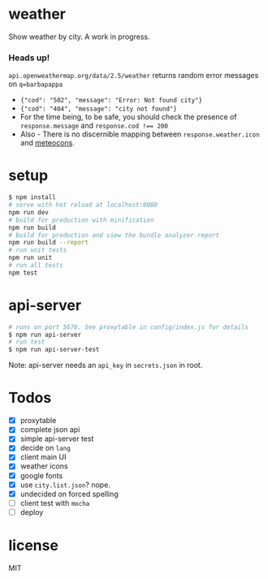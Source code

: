 # weather
Show weather by city. A work in progress.

### Heads up!
`api.openweathermap.org/data/2.5/weather` returns random error messages on `q=barbapappa`
- `{"cod": "502", "message": "Error: Not found city"}`
- `{"cod": "404", "message": "city not found"}`
- For the time being, to be safe, you should check the presence of `response.message` and `response.cod !== 200`
- Also - There is no discernible mapping between `response.weather.icon` and [meteocons](http://www.alessioatzeni.com/meteocons/).

# setup
``` bash
$ npm install
# serve with hot reload at localhost:8080
npm run dev
# build for production with minification
npm run build
# build for production and view the bundle analyzer report
npm run build --report
# run unit tests
npm run unit
# run all tests
npm test
```

# api-server
```bash
# runs on port 5678. See proxytable in config/index.js for details
$ npm run api-server
# run test
$ npm run api-server-test
```
Note: api-server needs an `api_key` in `secrets.json` in root.

# Todos
- [x] proxytable
- [x] complete json api
- [x] simple api-server test
- [x] decide on `lang`
- [x] client main UI
- [x] weather icons
- [x] google fonts
- [x] use `city.list.json`? nope.
- [x] undecided on forced spelling
- [ ] client test with `mocha`
- [ ] deploy

# license
MIT
